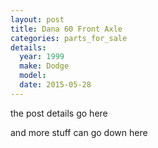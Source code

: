 ```yaml
---
layout: post
title: Dana 60 Front Axle
categories: parts_for_sale
details:
  year: 1999
  make: Dodge
  model:
  date: 2015-05-28
---
```


the post details go here

and more stuff can go down here

